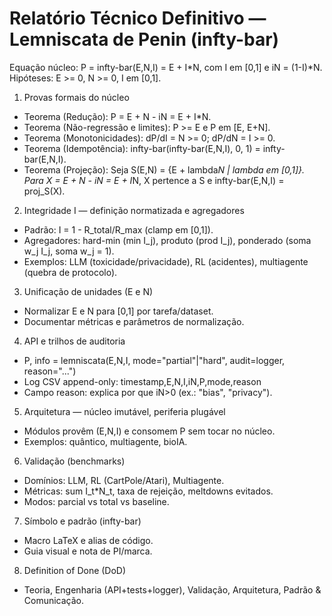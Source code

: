 # Relatório Técnico Definitivo — Lemniscata de Penin (infty-bar)

Equação núcleo: P = infty-bar(E,N,I) = E + I*N, com I em [0,1] e iN = (1-I)*N.
Hipóteses: E >= 0, N >= 0, I em [0,1].

1) Provas formais do núcleo
- Teorema (Redução): P = E + N - iN = E + I*N.
- Teorema (Não-regressão e limites): P >= E e P em [E, E+N].
- Teorema (Monotonicidades): dP/dI = N >= 0; dP/dN = I >= 0.
- Teorema (Idempotência): infty-bar(infty-bar(E,N,I), 0, 1) = infty-bar(E,N,I).
- Teorema (Projeção): Seja S(E,N) = {E + lambda*N | lambda em [0,1]}. Para X = E + N - iN = E + I*N, X pertence a S e infty-bar(E,N,I) = proj_S(X).

2) Integridade I — definição normatizada e agregadores
- Padrão: I = 1 - R_total/R_max (clamp em [0,1]).
- Agregadores: hard-min (min I_j), produto (prod I_j), ponderado (soma w_j I_j, soma w_j = 1).
- Exemplos: LLM (toxicidade/privacidade), RL (acidentes), multiagente (quebra de protocolo).

3) Unificação de unidades (E e N)
- Normalizar E e N para [0,1] por tarefa/dataset.
- Documentar métricas e parâmetros de normalização.

4) API e trilhos de auditoria
- P, info = lemniscata(E,N,I, mode="partial"|"hard", audit=logger, reason="...")
- Log CSV append-only: timestamp,E,N,I,iN,P,mode,reason
- Campo reason: explica por que iN>0 (ex.: "bias", "privacy").

5) Arquitetura — núcleo imutável, periferia plugável
- Módulos provêm (E,N,I) e consomem P sem tocar no núcleo.
- Exemplos: quântico, multiagente, bioIA.

6) Validação (benchmarks)
- Domínios: LLM, RL (CartPole/Atari), Multiagente.
- Métricas: sum I_t*N_t, taxa de rejeição, meltdowns evitados.
- Modos: parcial vs total vs baseline.

7) Símbolo e padrão (infty-bar)
- Macro LaTeX e alias de código.
- Guia visual e nota de PI/marca.

8) Definition of Done (DoD)
- Teoria, Engenharia (API+tests+logger), Validação, Arquitetura, Padrão & Comunicação.
